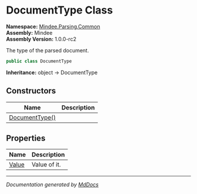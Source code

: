 ﻿<!--  
  <auto-generated>   
    The contents of this file were generated by a tool.  
    Changes to this file may be list if the file is regenerated  
  </auto-generated>   
-->

# DocumentType Class

**Namespace:** [Mindee.Parsing.Common](../index.md)  
**Assembly:** Mindee  
**Assembly Version:** 1.0.0\-rc2

The type of the parsed document.

```csharp
public class DocumentType
```

**Inheritance:** object → DocumentType

## Constructors

| Name                                    | Description |
| --------------------------------------- | ----------- |
| [DocumentType()](constructors/index.md) |             |

## Properties

| Name                         | Description  |
| ---------------------------- | ------------ |
| [Value](properties/Value.md) | Value of it. |

___

*Documentation generated by [MdDocs](https://github.com/ap0llo/mddocs)*
